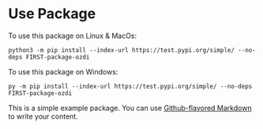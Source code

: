 # Use Package
To use this package on Linux & MacOs:
```
python3 -m pip install --index-url https://test.pypi.org/simple/ --no-deps FIRST-package-ozdi
```
To use this package on Windows:

```
py -m pip install --index-url https://test.pypi.org/simple/ --no-deps FIRST-package-ozdi
```
This is a simple example package. You can use
[Github-flavored Markdown](https://guides.github.com/features/mastering-markdown/)
to write your content.